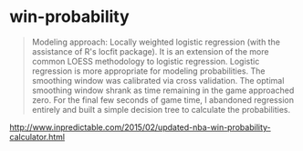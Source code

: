 # win-probability

> Modeling approach: Locally weighted logistic regression (with the assistance of R's locfit package). It is an extension of the more common LOESS methodology to logistic regression. Logistic regression is more appropriate for modeling probabilities. The smoothing window was calibrated via cross validation. The optimal smoothing window shrank as time remaining in the game approached zero. For the final few seconds of game time, I abandoned regression entirely and built a simple decision tree to calculate the probabilities.


http://www.inpredictable.com/2015/02/updated-nba-win-probability-calculator.html